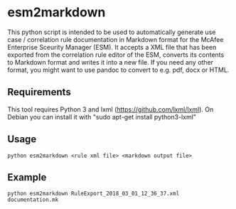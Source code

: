 # esm2markdown

This python script is intended to be used to automatically generate use case / correlation rule documentation in Markdown format for the McAfee Enterprise Sceurity Manager (ESM). It accepts a XML file that has been exported from the correlation rule editor of the ESM, converts its contents to Markdown format and writes it into a new file. If you need any other format, you might want to use pandoc to convert to e.g. pdf, docx or HTML.

## Requirements

This tool requires Python 3 and lxml (https://github.com/lxml/lxml).
On Debian you can install it with "sudo apt-get install python3-lxml"

## Usage

```
python esm2markdown <rule xml file> <markdown output file>
```

## Example

```
python esm2markdown RuleExport_2018_03_01_12_36_37.xml documentation.mk
```
